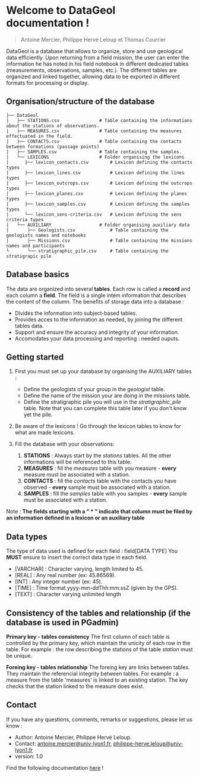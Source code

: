 Welcome to DataGeol documentation !
==================================
> Antoine Mercier, Philippe Hervé Leloup et Thomas Courrier

DataGeol is a database that allows to organize, store and use geological data efficiently. Upon returning from a field mission, the user can enter the information he has noted in his field notebook in different dedicated tables (measurements, observations, samples, etc.). The different tables are organized and linked together, allowing data to be exported in different formats for processing or display.

Organisation/structure of the database
--------------------------------------

```
├── DataGeol
|   ├── STATIONS.csv               # Table containing the informations about the stations of observations.
|   ├── MEASURES.csv               # Table containing the measures effectuated in the field.
|   ├── CONTACTS.csv         	   # Table containing the contacts between formations (passage points)
|   ├── SAMPLES.csv         	   # Table containing the samples.
|   └── LEXICONS                   # Folder organising the lexicons
|      ├── lexicon_contacts.csv        # Lexicon defining the contacts types
|      ├── lexicon_lines.csv           # Lexicon defining the lines types
|      ├── lexicon_outcrops.csv        # Lexicon defining the outcrops types
|      ├── lexicon_planes.csv          # Lexicon defining the planes types
|      ├── lexicon_samples.csv         # Lexicon defining the samples types
|      └── lexicon_sens-criteria.csv   # Lexicon defining the sens criteria types
|   └── AUXILIARY            	   # Folder organising auxiliary data
|   	├── Geologists.csv             # Table containing the geologists names and notebooks
|   	├── Missions.csv               # Table containing the missions names and participants
└   	└── stratigraphic_pile.csv     # Table containing the stratigrapic pile
```

Database basics
----------------

The data are organized into several **tables**. Each row is called a **record** and each column a **field**. The field is a single intem information that describes the content of the column.
The benefits of storage data into a database : 

* Divides the information into subject-based tables. 
* Provides acces to the information as needed, by joining the different tables data. 
* Support and ensure the accuracy and integrity of your information.
* Accomodates your data processing and reporting : needed ouputs. 

Getting started
---------------

1. First you must set up your database by organising the AUXILIARY tables : 
	- Define the geologists of your group in the *geologist* table.
	- Define the name of the mission your are doing in the *missions* table.
	- Define the stratigraphic pile you will use in the *stratigraphic_pile* table. Note that you can complete this table later if you don't know yet the pile. 

2. Be aware of the lexicons ! Go through the lexicon tables to know for what are made lexicons. 

3. Fill the database with your observations: 
	1. **STATIONS** : Always start by the *stations* tables. All the other informations will be referenced to this table. 
	2. **MEASURES** : fill the *measures* table with you measure - **every** measure must be associated with a station. 
	3. **CONTACTS** : fill the *contacts* table with the contacts you have observed - **every** sample must be associated with a station. 
	4. **SAMPLES** : fill the *samples* table with you samples - **every** sample must be associated with a station. 

Note : **The fields starting with a " * " indicate that column must be filed by an information defined in a lexicon or an auxiliary table**

Data types
---------

The type of data used is defined for each field : field[DATA TYPE]
You **MUST** ensure to insert the correct data type in each field.

- [VARCHAR] : Character varying, length limited to 45.
- [REAL] : Any real number (ex: 45.86569).
- [INT] : Any integer number (ex: 45).
- [TIME] : Time format yyyy-mm-ddThh:mm:ssZ (given by the GPS).
- [TEXT] : Character varying unlimited length

Consistency of the tables and relationship (if the database is used in PGadmin)
------------------------------------------

**Primary key - tables consistency**
The first column of each table is controlled by the primary key, which maintain the unicity of each row in the table. For example : the row describing the stations of the table *station* must be unique. 

**Foreing key - tables relationship**
The foreing key are links between tables. They maintain the referencial integrity between tables. 
For example : a measure from the table 'measures' is linked to an existing station. The key checks that the station linked to the measure does exist. 

Contact
----------

If you have any questions, comments,  remarks or suggestions, please let us know : 

- Author:	Antoine Mercier, Philippe Hervé Leloup. 
- Contact:	antoine.mercier@univ-lyon1.fr, philippe-herve.leloup@univ-lyon1.fr
- version:	1.0

Find the following documentation [here](https://antoinemercier.github.io/DataGeol/) !
